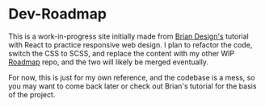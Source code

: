 # Dev-Roadmap

This is a work-in-progress site initially made from [Brian Design's](https://www.youtube.com/watch?v=3nLTB_E6XAM) tutorial with React to practice responsive web design. I plan to refactor the code, switch the CSS to SCSS, and replace the content with my other WIP [Roadmap](https://github.com/timmybytes/roadmap) repo, and the two will likely be merged eventually.

For now, this is just for my own reference, and the codebase is a mess, so you may want to come back later or check out Brian's tutorial for the basis of the project.

